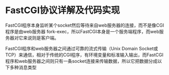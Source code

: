 # FastCGI协议详解及代码实现

FastCGI程序本身监听某个socket然后等待来自web服务器的连接，而不是像CGI程序是由web服务器 fork-exec，所以FastCGI本身是一个服务端程序，而web服务器对它来说则是客户端。



FastCGI程序和web服务器之间通过可靠的流式传输（Unix Domain Socket或TCP）来通信，相对于传统的CGI程序，有环境变量和标准输入输出，而FastCGI程序和web服务器之间则只有一条socket连接来传输数据，所以它把数据分成以下多种消息类型

